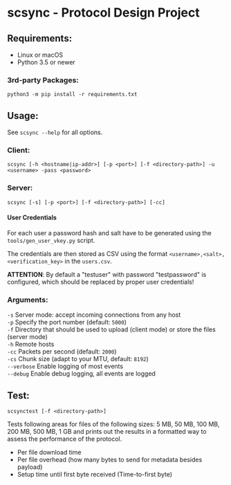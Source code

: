 # scsync - Protocol Design Project

## Requirements:
* Linux or macOS
* Python 3.5 or newer

### 3rd-party Packages:
`python3 -m pip install -r requirements.txt`

## Usage:

See `scsync --help` for all options.

### Client:
`scsync [-h <hostname|ip-addr>] [-p <port>] [-f <directory-path>] -u <username> -pass <password>`

### Server:
`scsync [-s] [-p <port>] [-f <directory-path>] [-cc]` 

#### User Credentials
For each user a password hash and salt have to be generated using the `tools/gen_user_vkey.py` script.

The credentials are then stored as CSV using the format `<username>,<salt>,<verification_key>` in the `users.csv`.

**ATTENTION**: By default a "testuser" with password "testpassword" is configured, which should be replaced by proper user credentials!

### Arguments:
`-s` Server mode: accept incoming connections from any host  
`-p` Specify the port number (default: `5000`)  
`-f` Directory that should be used to upload (client mode) or store the files (server mode)  
`-h` Remote hosts  
`-cc` Packets per second (default: `2000`)  
`-cs` Chunk size (adapt to your MTU, default: `8192`)  
`--verbose` Enable logging of most events  
`--debug` Enable debug logging, all events are logged  

## Test:
`scsynctest [-f <directory-path>]`  

Tests following areas for files of the following sizes: 5 MB, 50 MB, 100 MB, 200 MB, 500 MB, 1 GB and prints out the results in a formatted way to assess the performance of the protocol.  
* Per file download time
* Per file overhead (how many bytes to send for metadata besides payload)
* Setup time until first byte received (Time-to-first byte)
